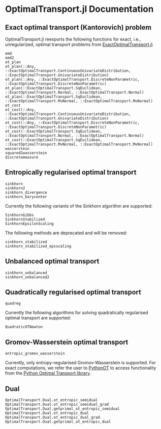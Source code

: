 # OptimalTransport.jl Documentation


## Exact optimal transport (Kantorovich) problem

OptimalTransport.jl reexports the following functions for exact, i.e.,
unregularized, optimal transport problems from
[ExactOptimalTransport.jl](https://github.com/JuliaOptimalTransport/ExactOptimalTransport.jl).

```@docs
emd
emd2
ot_plan
ot_plan(::Any, ::ExactOptimalTransport.ContinuousUnivariateDistribution, ::ExactOptimalTransport.UnivariateDistribution)
ot_plan(::Any, ::ExactOptimalTransport.DiscreteNonParametric, ::ExactOptimalTransport.DiscreteNonParametric)
ot_plan(::ExactOptimalTransport.SqEuclidean, ::ExactOptimalTransport.Normal, ::ExactOptimalTransport.Normal)
ot_plan(::ExactOptimalTransport.SqEuclidean, ::ExactOptimalTransport.MvNormal, ::ExactOptimalTransport.MvNormal)
ot_cost
ot_cost(::Any, ::ExactOptimalTransport.ContinuousUnivariateDistribution, ::ExactOptimalTransport.UnivariateDistribution)
ot_cost(::Any, ::ExactOptimalTransport.DiscreteNonParametric, ::ExactOptimalTransport.DiscreteNonParametric)
ot_cost(::ExactOptimalTransport.SqEuclidean, ::ExactOptimalTransport.Normal, ::ExactOptimalTransport.Normal)
ot_cost(::ExactOptimalTransport.SqEuclidean, ::ExactOptimalTransport.MvNormal, ::ExactOptimalTransport.MvNormal)
wasserstein
squared2wasserstein
discretemeasure
```

## Entropically regularised optimal transport

```@docs
sinkhorn
sinkhorn2
sinkhorn_divergence
sinkhorn_barycenter
```

Currently the following variants of the Sinkhorn algorithm are supported:

```@docs
SinkhornGibbs
SinkhornStabilized
SinkhornEpsilonScaling
```

The following methods are deprecated and will be removed:

```@docs
sinkhorn_stabilized
sinkhorn_stabilized_epsscaling
```

## Unbalanced optimal transport

```@docs
sinkhorn_unbalanced
sinkhorn_unbalanced2
```

## Quadratically regularised optimal transport

```@docs
quadreg
```

Currently the following algorithms for solving quadratically regularised optimal transport are supported:
```@docs
QuadraticOTNewton
```

## Gromov-Wasserstein optimal transport

```@docs
entropic_gromov_wasserstein
```

Currently, only entropy-regularised Gromov-Wasserstein is supported. For exact computations, we refer the user to
[PythonOT](https://github.com/JuliaOptimalTransport/PythonOT.jl) to access functionality from the [Python Optimal Transport library](https://pythonot.github.io/). 

## Dual

```@docs
OptimalTransport.Dual.ot_entropic_semidual
OptimalTransport.Dual.ot_entropic_semidual_grad
OptimalTransport.Dual.getprimal_ot_entropic_semidual
OptimalTransport.Dual.ot_entropic_dual
OptimalTransport.Dual.ot_entropic_dual_grad
OptimalTransport.Dual.getprimal_ot_entropic_dual
```
